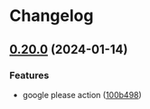 # Changelog

## [0.20.0](https://github.com/Dhanus3133/tailcall/compare/v0.19.0...v0.20.0) (2024-01-14)


### Features

* google please action ([100b498](https://github.com/Dhanus3133/tailcall/commit/100b4985074c30828cd4b05cb661dd9187c83ab8))
